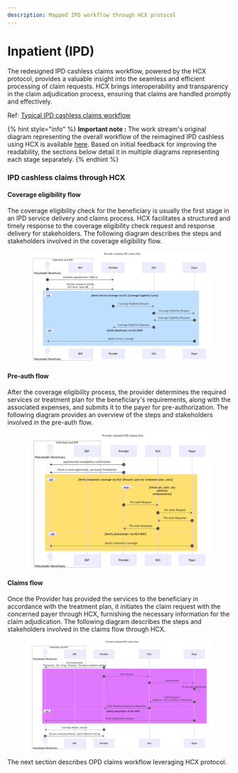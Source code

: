 ```yaml
---
description: Mapped IPD workflow through HCX protocol
---
```


# Inpatient (IPD)

The redesigned IPD cashless claims workflow, powered by the HCX protocol, provides a valuable insight into the seamless and efficient processing of claim requests. HCX brings interoperability and transparency in the claim adjudication process, ensuring that claims are handled promptly and effectively.

Ref: [Typical IPD cashless claims workflow](../typical-workflows/inpatient-ipd.md)

{% hint style="info" %}
**Important note :** The work stream's original diagram representing the overall workflow of the reimagined IPD cashless using HCX is available [here](https://drive.google.com/file/d/1Upcz5oRkIK8loaqeeinw-eFY4au7MiJS/view?usp=drive\_link). Based on initial feedback for improving the readability, the sections below detail it in multiple diagrams representing each stage separately.
{% endhint %}

### **IPD cashless claims through HCX**

#### **Coverage eligibility flow**

The coverage eligibility check for the beneficiary is usually the first stage in an IPD service delivery and claims process. HCX facilitates a structured and timely response to the coverage eligibility check request and response delivery for stakeholders. The following diagram describes the steps and stakeholders involved in the coverage eligibility flow.

<figure><img src="../../../.gitbook/assets/image (2) (1).png" alt=""><figcaption></figcaption></figure>

#### **Pre-auth flow**

After the coverage eligibility process, the provider determines the required services or treatment plan for the beneficiary's requirements, along with the associated expenses, and submits it to the payer for pre-authorization. The following diagram provides an overview of the steps and stakeholders involved in the pre-auth flow.

<figure><img src="../../../.gitbook/assets/image (3) (1).png" alt=""><figcaption></figcaption></figure>

#### **Claims flow**

Once the Provider has provided the services to the beneficiary in accordance with the treatment plan, it initiates the claim request with the concerned payer through HCX, furnishing the necessary information for the claim adjudication. The following diagram describes the steps and stakeholders involved in the claims flow through HCX.

<figure><img src="../../../.gitbook/assets/image (4) (1).png" alt=""><figcaption></figcaption></figure>

The next section describes OPD claims workflow leveraging HCX protocol.
